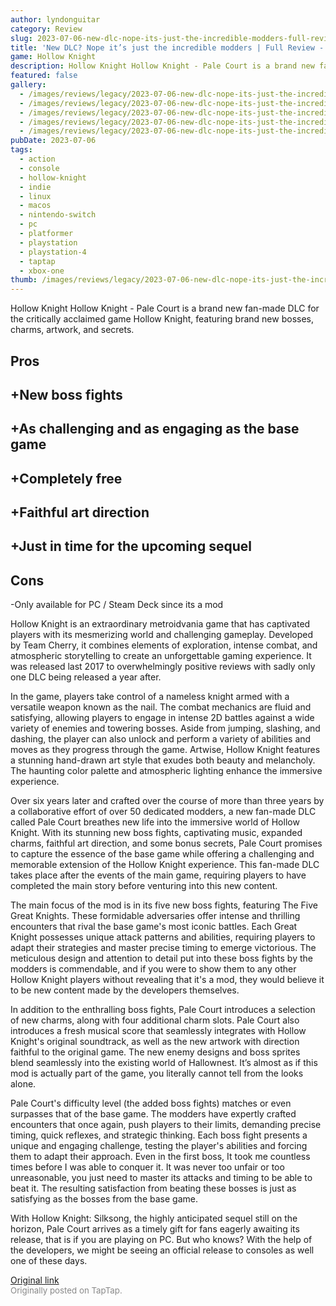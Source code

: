 ```yaml
---
author: lyndonguitar
category: Review
slug: 2023-07-06-new-dlc-nope-its-just-the-incredible-modders-full-review-hollow-knight-pale-court
title: 'New DLC? Nope it’s just the incredible modders | Full Review - Hollow Knight: Pale Court'
game: Hollow Knight
description: Hollow Knight Hollow Knight - Pale Court is a brand new fan-made DLC for the critically acclaimed game Hollow Knight, featuring brand new bosses, charms, artwork, and secrets.
featured: false
gallery:
  - /images/reviews/legacy/2023-07-06-new-dlc-nope-its-just-the-incredible-modders--full-review---hollow-knight-pale-court-0.avif
  - /images/reviews/legacy/2023-07-06-new-dlc-nope-its-just-the-incredible-modders--full-review---hollow-knight-pale-court-1.avif
  - /images/reviews/legacy/2023-07-06-new-dlc-nope-its-just-the-incredible-modders--full-review---hollow-knight-pale-court-2.avif
  - /images/reviews/legacy/2023-07-06-new-dlc-nope-its-just-the-incredible-modders--full-review---hollow-knight-pale-court-3.avif
  - /images/reviews/legacy/2023-07-06-new-dlc-nope-its-just-the-incredible-modders--full-review---hollow-knight-pale-court-4.avif
pubDate: 2023-07-06
tags:
  - action
  - console
  - hollow-knight
  - indie
  - linux
  - macos
  - nintendo-switch
  - pc
  - platformer
  - playstation
  - playstation-4
  - taptap
  - xbox-one
thumb: /images/reviews/legacy/2023-07-06-new-dlc-nope-its-just-the-incredible-modders--full-review---hollow-knight-pale-court-0.avif
---
```


Hollow Knight
Hollow Knight - Pale Court is a brand new fan-made DLC for the critically acclaimed game Hollow Knight, featuring brand new bosses, charms, artwork, and secrets.




## Pros



## +New boss fights


## +As challenging and as engaging as the base game


## +Completely free


## +Faithful art direction


## +Just in time for the upcoming sequel




## Cons


-Only available for PC / Steam Deck since its a mod

Hollow Knight is an extraordinary metroidvania game that has captivated players with its mesmerizing world and challenging gameplay. Developed by Team Cherry, it combines elements of exploration, intense combat, and atmospheric storytelling to create an unforgettable gaming experience. It was released last 2017 to overwhelmingly positive reviews with sadly only one DLC being released a year after.

In the game, players take control of a nameless knight armed with a versatile weapon known as the nail. The combat mechanics are fluid and satisfying, allowing players to engage in intense 2D battles against a wide variety of enemies and towering bosses. Aside from jumping, slashing, and dashing, the player can also unlock and perform a variety of abilities and moves as they progress through the game. Artwise, Hollow Knight features a stunning hand-drawn art style that exudes both beauty and melancholy. The haunting color palette and atmospheric lighting enhance the immersive experience.

Over six years later and crafted over the course of more than three years by a collaborative effort of over 50 dedicated modders, a new fan-made DLC called Pale Court breathes new life into the immersive world of Hollow Knight. With its stunning new boss fights, captivating music, expanded charms, faithful art direction, and some bonus secrets, Pale Court promises to capture the essence of the base game while offering a challenging and memorable extension of the Hollow Knight experience. This fan-made DLC takes place after the events of the main game, requiring players to have completed the main story before venturing into this new content.

The main focus of the mod is in its five new boss fights, featuring The Five Great Knights. These formidable adversaries offer intense and thrilling encounters that rival the base game's most iconic battles. Each Great Knight possesses unique attack patterns and abilities, requiring players to adapt their strategies and master precise timing to emerge victorious. The meticulous design and attention to detail put into these boss fights by the modders is commendable, and if you were to show them to any other Hollow Knight players without revealing that it's a mod, they would believe it to be new content made by the developers themselves.

In addition to the enthralling boss fights, Pale Court introduces a selection of new charms, along with four additional charm slots. Pale Court also introduces a fresh musical score that seamlessly integrates with Hollow Knight's original soundtrack, as well as the new artwork with direction faithful to the original game. The new enemy designs and boss sprites blend seamlessly into the existing world of Hallownest. It’s almost as if this mod is actually part of the game, you literally cannot tell from the looks alone.

Pale Court's difficulty level (the added boss fights) matches or even surpasses that of the base game. The modders have expertly crafted encounters that once again, push players to their limits, demanding precise timing, quick reflexes, and strategic thinking. Each boss fight presents a unique and engaging challenge, testing the player's abilities and forcing them to adapt their approach. Even in the first boss, It took me countless times before I was able to conquer it. It was never too unfair or too unreasonable, you just need to master its attacks and timing to be able to beat it. The resulting satisfaction from beating these bosses is just as satisfying as the bosses from the base game.

With Hollow Knight: Silksong, the highly anticipated sequel still on the horizon, Pale Court arrives as a timely gift for fans eagerly awaiting its release, that is if you are playing on PC. But who knows? With the help of the developers, we might be seeing an official release to consoles as well one of these days.

[Original link](https://m.taptap.io/post/5957287?share_id=10836a2cdf0d&utm_medium=share&utm_source=discord)<br><span style="font-size: 0.95em; color: #888;">Originally posted on TapTap.</span>